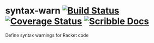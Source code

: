 # syntax-warn [![Build Status](https://travis-ci.org/jackfirth/syntax-warn.svg?branch=master)](https://travis-ci.org/jackfirth/syntax-warn) [![Coverage Status](https://coveralls.io/repos/github/jackfirth/syntax-warn/badge.svg?branch=master)](https://coveralls.io/github/jackfirth/syntax-warn?branch=master) [![Scribble Docs](https://img.shields.io/badge/Docs-Scribble%20-blue.svg)](http://jackfirth.github.io/syntax-warn)
Define syntax warnings for Racket code
